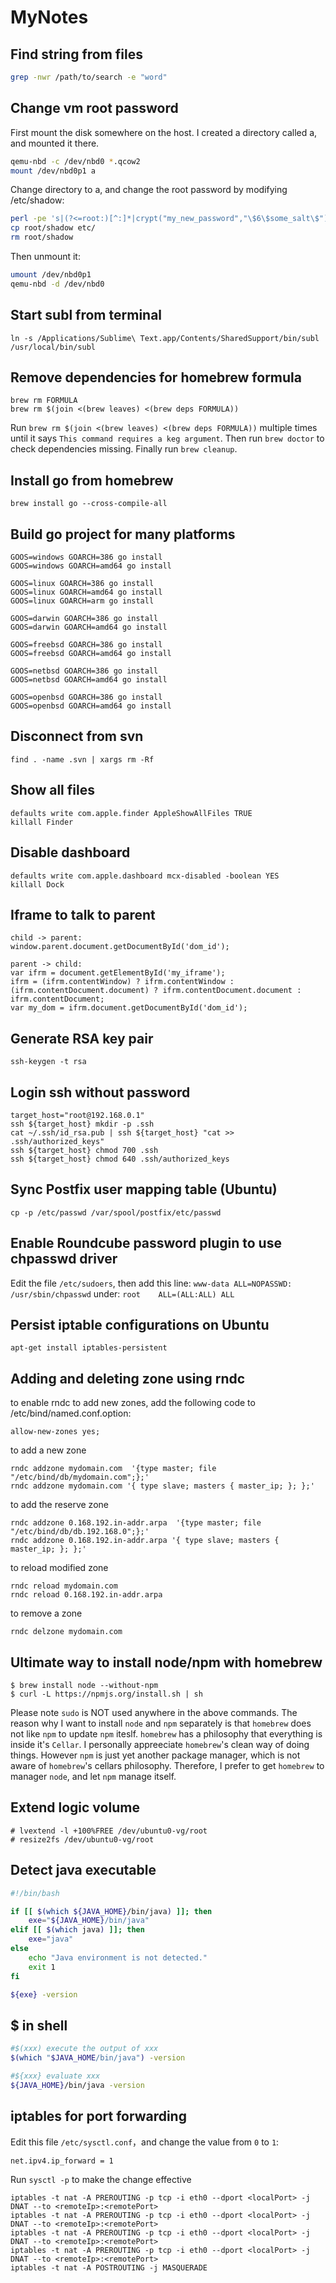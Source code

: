 MyNotes
=======

Find string from files
---
```bash
grep -nwr /path/to/search -e "word"
```

Change vm root password
---
First mount the disk somewhere on the host. I created a directory called a, and mounted it there.
```bash
qemu-nbd -c /dev/nbd0 *.qcow2 
mount /dev/nbd0p1 a
```

Change directory to a, and change the root password by modifying /etc/shadow:

```bash
perl -pe 's|(?<=root:)[^:]*|crypt("my_new_password","\$6\$some_salt\$")|e' etc/shadow > root/shadow
cp root/shadow etc/
rm root/shadow
```

Then unmount it:
```bash
umount /dev/nbd0p1
qemu-nbd -d /dev/nbd0
```

Start subl from terminal
---
`ln -s /Applications/Sublime\ Text.app/Contents/SharedSupport/bin/subl /usr/local/bin/subl`

Remove dependencies for homebrew formula
---
```
brew rm FORMULA
brew rm $(join <(brew leaves) <(brew deps FORMULA))
```
Run `brew rm $(join <(brew leaves) <(brew deps FORMULA))` multiple times until it says `This command requires a keg argument`. Then run `brew doctor` to check dependencies missing. Finally run `brew cleanup`.

Install go from homebrew
---
`brew install go --cross-compile-all`

Build go project for many platforms
---
```
GOOS=windows GOARCH=386 go install
GOOS=windows GOARCH=amd64 go install

GOOS=linux GOARCH=386 go install
GOOS=linux GOARCH=amd64 go install
GOOS=linux GOARCH=arm go install

GOOS=darwin GOARCH=386 go install
GOOS=darwin GOARCH=amd64 go install

GOOS=freebsd GOARCH=386 go install
GOOS=freebsd GOARCH=amd64 go install

GOOS=netbsd GOARCH=386 go install
GOOS=netbsd GOARCH=amd64 go install

GOOS=openbsd GOARCH=386 go install
GOOS=openbsd GOARCH=amd64 go install
```

Disconnect from svn
---
`find . -name .svn | xargs rm -Rf`

Show all files
---
```
defaults write com.apple.finder AppleShowAllFiles TRUE
killall Finder
```

Disable dashboard
---
```
defaults write com.apple.dashboard mcx-disabled -boolean YES
killall Dock
```

Iframe to talk to parent
---
```
child -> parent: 
window.parent.document.getDocumentById('dom_id');  

parent -> child: 
var ifrm = document.getElementById('my_iframe');  
ifrm = (ifrm.contentWindow) ? ifrm.contentWindow : (ifrm.contentDocument.document) ? ifrm.contentDocument.document : ifrm.contentDocument;  
var my_dom = ifrm.document.getDocumentById('dom_id');  
```

Generate RSA key pair
---
`ssh-keygen -t rsa`

Login ssh without password
---
```
target_host="root@192.168.0.1"
ssh ${target_host} mkdir -p .ssh
cat ~/.ssh/id_rsa.pub | ssh ${target_host} "cat >> .ssh/authorized_keys"
ssh ${target_host} chmod 700 .ssh
ssh ${target_host} chmod 640 .ssh/authorized_keys
```

Sync Postfix user mapping table (Ubuntu)
---
`cp -p /etc/passwd /var/spool/postfix/etc/passwd`

Enable Roundcube password plugin to use chpasswd driver
---
Edit the file `/etc/sudoers`, then add this line:
`www-data ALL=NOPASSWD: /usr/sbin/chpasswd` under:
`root    ALL=(ALL:ALL) ALL`

Persist iptable configurations on Ubuntu
---
`apt-get install iptables-persistent`

Adding and deleting zone using rndc
---
to enable rndc to add new zones, add the following code to /etc/bind/named.conf.option:
```
allow-new-zones yes;
```
to add a new zone
```
rndc addzone mydomain.com  '{type master; file "/etc/bind/db/mydomain.com";};'
rndc addzone mydomain.com '{ type slave; masters { master_ip; }; };'
```
to add the reserve zone
```
rndc addzone 0.168.192.in-addr.arpa  '{type master; file "/etc/bind/db/db.192.168.0";};'
rndc addzone 0.168.192.in-addr.arpa '{ type slave; masters { master_ip; }; };'
```

to reload modified zone
```
rndc reload mydomain.com
rndc reload 0.168.192.in-addr.arpa
```

to remove a zone
```
rndc delzone mydomain.com
```

Ultimate way to install node/npm with homebrew
---
```
$ brew install node --without-npm
$ curl -L https://npmjs.org/install.sh | sh
```
Please note `sudo` is NOT used anywhere in the above commands. The reason why I want to install `node` and `npm` separately is that `homebrew` does not like `npm` to update `npm` iteslf. `homebrew` has a philosophy that everything is inside it's `Cellar`. I personally appreeciate `homebrew`'s clean way of doing things. However `npm` is just yet another package manager, which is not aware of `homebrew`'s cellars philosophy. Therefore, I prefer to get `homebrew` to manager `node`, and let `npm` manage itself. 

Extend logic volume
---
```
# lvextend -l +100%FREE /dev/ubuntu0-vg/root
# resize2fs /dev/ubuntu0-vg/root 
```

Detect java executable
---
```bash
#!/bin/bash

if [[ $(which ${JAVA_HOME}/bin/java) ]]; then
	exe="${JAVA_HOME}/bin/java"
elif [[ $(which java) ]]; then
	exe="java"
else 
	echo "Java environment is not detected."
	exit 1
fi

${exe} -version
```

$ in shell
---
```bash
#$(xxx) execute the output of xxx
$(which "$JAVA_HOME/bin/java") -version

#${xxx} evaluate xxx
${JAVA_HOME}/bin/java -version
```

iptables for port forwarding
---
Edit this file `/etc/sysctl.conf`，and change the value from `0` to `1`:
```
net.ipv4.ip_forward = 1
```
Run `sysctl -p` to make the change effective 

```
iptables -t nat -A PREROUTING -p tcp -i eth0 --dport <localPort> -j DNAT --to <remoteIp>:<remotePort>
iptables -t nat -A PREROUTING -p tcp -i eth0 --dport <localPort> -j DNAT --to <remoteIp>:<remotePort>
iptables -t nat -A PREROUTING -p tcp -i eth0 --dport <localPort> -j DNAT --to <remoteIp>:<remotePort>
iptables -t nat -A PREROUTING -p tcp -i eth0 --dport <localPort> -j DNAT --to <remoteIp>:<remotePort>
iptables -t nat -A POSTROUTING -j MASQUERADE
```
